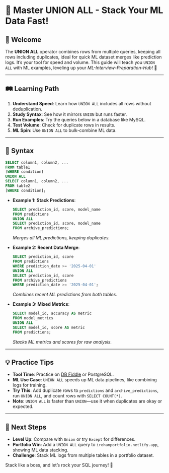 # 🎉 Master UNION ALL - Stack Your ML Data Fast!

## 🌟 Welcome

The **UNION ALL** operator combines rows from multiple queries, keeping all rows including duplicates, ideal for quick ML dataset merges like prediction logs. It’s your tool for speed and volume. This guide will teach you `UNION ALL` with ML examples, leveling up your *ML-Interview-Preparation-Hub*! 🚀

---

## 🛤️ Learning Path

1. **Understand Speed**: Learn how `UNION ALL` includes all rows without deduplication.
2. **Study Syntax**: See how it mirrors `UNION` but runs faster.
3. **Run Examples**: Try the queries below in a database like MySQL.
4. **Test Volume**: Check for duplicate rows in results.
5. **ML Spin**: Use `UNION ALL` to bulk-combine ML data.

---

## 📜 Syntax

```sql
SELECT column1, column2, ...
FROM table1
[WHERE condition]
UNION ALL
SELECT column1, column2, ...
FROM table2
[WHERE condition];
```

- **Example 1: Stack Predictions**:
  ```sql
  SELECT prediction_id, score, model_name
  FROM predictions
  UNION ALL
  SELECT prediction_id, score, model_name
  FROM archive_predictions;
  ```
  *Merges all ML predictions, keeping duplicates.*

- **Example 2: Recent Data Merge**:
  ```sql
  SELECT prediction_id, score
  FROM predictions
  WHERE prediction_date >= '2025-04-01'
  UNION ALL
  SELECT prediction_id, score
  FROM archive_predictions
  WHERE prediction_date >= '2025-04-01';
  ```
  *Combines recent ML predictions from both tables.*

- **Example 3: Mixed Metrics**:
  ```sql
  SELECT model_id, accuracy AS metric
  FROM model_metrics
  UNION ALL
  SELECT model_id, score AS metric
  FROM predictions;
  ```
  *Stacks ML metrics and scores for raw analysis.*

---

## 💡 Practice Tips

- **Tool Time**: Practice on [DB Fiddle](https://www.db-fiddle.com) or PostgreSQL.
- **ML Use Case**: `UNION ALL` speeds up ML data pipelines, like combining logs for training.
- **Try This**: Add duplicate rows to `predictions` and `archive_predictions`, run `UNION ALL`, and count rows with `SELECT COUNT(*)`.
- **Note**: `UNION ALL` is faster than `UNION`—use it when duplicates are okay or expected.

---

## 🚀 Next Steps

- **Level Up**: Compare with `Union` or try `Except` for differences.
- **Portfolio Win**: Add a `UNION ALL` query to `irohanportfolio.netlify.app`, showing ML data stacking.
- **Challenge**: Stack ML logs from multiple tables in a portfolio dataset.

Stack like a boss, and let’s rock your SQL journey! 🌟